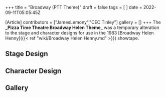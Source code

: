 +++
title = "Broadway (PTT Theme)"
draft = false
tags = [ ]
date = 2022-09-11T05:05:45Z

[Article]
contributors = ["JamesLemony","CEC Tinley"]
gallery = []
+++
The **_Pizza Time Theatre Broadway Helen Theme**_ was a temporary alteration to the stage and character designs for use in the 1983 [Broadway Helen Henny]({{< ref "wiki/Broadway Helen Henny.md" >}}) showtape.

## Stage Design ##




## Character Design ##




## Gallery ##
